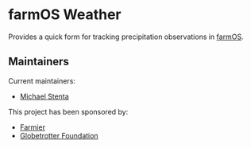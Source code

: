 # farmOS Weather

Provides a quick form for tracking precipitation observations in
[farmOS](https://farmOS.org).

## Maintainers

Current maintainers:
- [Michael Stenta](https://github.com/mstenta)

This project has been sponsored by:
- [Farmier](http://farmier.com)
- [Globetrotter Foundation](http://globetrotterfoundation.org)
